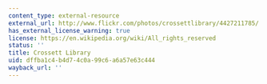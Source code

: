 ```yaml
---
content_type: external-resource
external_url: http://www.flickr.com/photos/crossettlibrary/4427211785/
has_external_license_warning: true
license: https://en.wikipedia.org/wiki/All_rights_reserved
status: ''
title: Crossett Library
uid: dffba1c4-b4d7-4c0a-99c6-a6a57e63c444
wayback_url: ''
---
```

